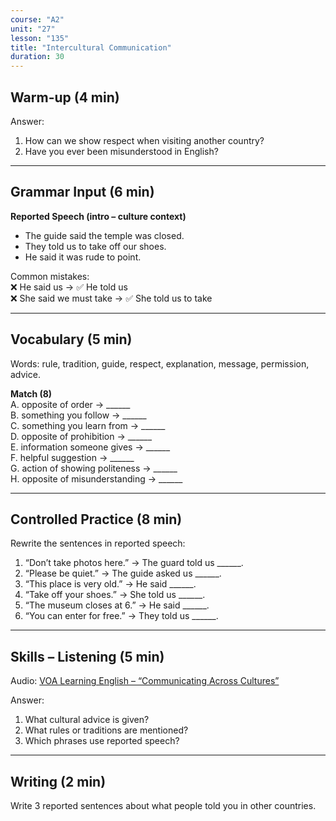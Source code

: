 ```yaml
---
course: "A2"
unit: "27"
lesson: "135"
title: "Intercultural Communication"
duration: 30
---
```


## Warm-up (4 min)
Answer:
1. How can we show respect when visiting another country?  
2. Have you ever been misunderstood in English?  

-------
## Grammar Input (6 min)
**Reported Speech (intro – culture context)**  
- The guide said the temple was closed.  
- They told us to take off our shoes.  
- He said it was rude to point.  

Common mistakes:  
❌ He said us → ✅ He told us  
❌ She said we must take → ✅ She told us to take  

-------
## Vocabulary (5 min)
Words: rule, tradition, guide, respect, explanation, message, permission, advice.  

**Match (8)**  
A. opposite of order → ______  
B. something you follow → ______  
C. something you learn from → ______  
D. opposite of prohibition → ______  
E. information someone gives → ______  
F. helpful suggestion → ______  
G. action of showing politeness → ______  
H. opposite of misunderstanding → ______  

-------
## Controlled Practice (8 min)
Rewrite the sentences in reported speech:  
1. “Don’t take photos here.” → The guard told us ______.  
2. “Please be quiet.” → The guide asked us ______.  
3. “This place is very old.” → He said ______.  
4. “Take off your shoes.” → She told us ______.  
5. “The museum closes at 6.” → He said ______.  
6. “You can enter for free.” → They told us ______.  

-------
## Skills – Listening (5 min)
Audio: [VOA Learning English – “Communicating Across Cultures”](https://learningenglish.voanews.com/)  

Answer:  
1. What cultural advice is given?  
2. What rules or traditions are mentioned?  
3. Which phrases use reported speech?  

-------
## Writing (2 min)
Write 3 reported sentences about what people told you in other countries.

